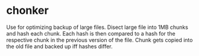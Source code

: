 # chonker
Use for optimizing backup of large files. Disect large file into 1MB chunks and hash each chunk. Each hash is then compared to a hash for the respective chunk in the previous version of the file. Chunk gets copied into the old file and backed up iff hashes differ.
